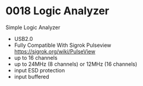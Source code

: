 # 0018 Logic Analyzer

Simple Logic Analyzer

- USB2.0
- Fully Compatible With Sigrok Pulseview https://sigrok.org/wiki/PulseView
- up to 16 channels
- up to 24MHz (8 channels) or 12MHz (16 channels)
- input ESD protection
- input buffered


